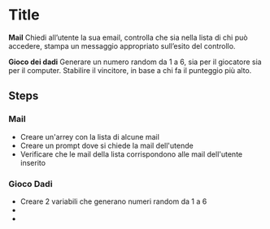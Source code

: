 # **Title**

**Mail**
Chiedi all’utente la sua email,
controlla che sia nella lista di chi può accedere,
stampa un messaggio appropriato sull’esito del controllo.

**Gioco dei dadi**
Generare un numero random da 1 a 6, sia per il giocatore sia per il computer.
Stabilire il vincitore, in base a chi fa il punteggio più alto.

## **Steps**

### Mail

-   Creare un'arrey con la lista di alcune mail
-   Creare un prompt dove si chiede la mail dell'utende
-   Verificare che le mail della lista corrispondono alle mail dell'utente inserito

### Gioco Dadi

-   Creare 2 variabili che generano numeri random da 1 a 6
-
-
